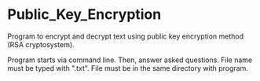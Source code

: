 # Public_Key_Encryption
Program to encrypt and decrypt text using public key encryption method (RSA cryptosystem).

Program starts via command line. Then, answer asked questions.
File name must be typed with ".txt". File must be in the same directory with program.

